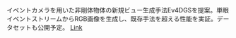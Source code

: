 イベントカメラを用いた非剛体物体の新規ビュー生成手法Ev4DGSを提案。単眼イベントストリームからRGB画像を生成し、既存手法を超える性能を実証。データセットも公開予定。
[Link](http://arxiv.org/abs/2510.11717v1)

